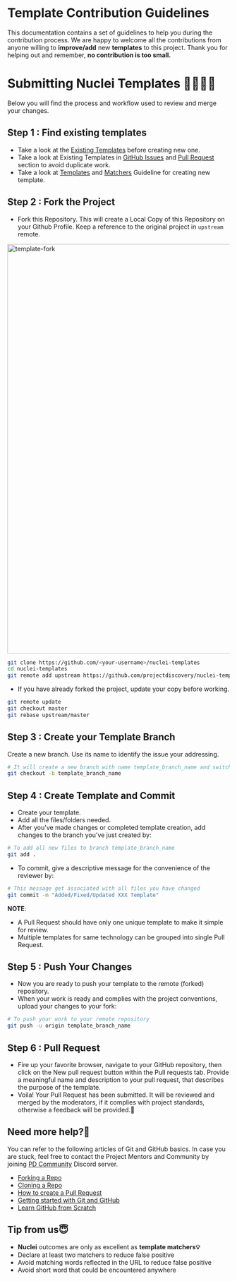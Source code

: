 # Template Contribution Guidelines

This documentation contains a set of guidelines to help you during the contribution process. 
We are happy to welcome all the contributions from anyone willing to **improve/add** new **templates** to this project. 
Thank you for helping out and remember, **no contribution is too small.**

# Submitting Nuclei Templates 👩‍💻👨‍💻

Below you will find the process and workflow used to review and merge your changes.

## Step 1 : Find existing templates

- Take a look at the [Existing Templates](https://github.com/projectdiscovery/nuclei-templates) before creating new one.
- Take a look at Existing Templates in [GitHub Issues](https://github.com/projectdiscovery/nuclei-templates/issues) and [Pull Request](https://github.com/projectdiscovery/nuclei-templates/pulls) section to avoid duplicate work.
- Take a look at [Templates](https://nuclei.projectdiscovery.io/templating-guide/) and [Matchers](https://github.com/projectdiscovery/nuclei-templates/wiki/Unique-Template-Matchers) Guideline for creating new template.

## Step 2 : Fork the Project

- Fork this Repository. This will create a Local Copy of this Repository on your Github Profile. Keep a reference to the original project in `upstream` remote.

<img width="928" alt="template-fork" src="https://user-images.githubusercontent.com/8293321/124467966-2afde200-ddb6-11eb-835f-8f8fc2fabedb.png">

```sh
git clone https://github.com/<your-username>/nuclei-templates
cd nuclei-templates
git remote add upstream https://github.com/projectdiscovery/nuclei-templates
```

- If you have already forked the project, update your copy before working.

```sh
git remote update
git checkout master
git rebase upstream/master
```

## Step 3 : Create your Template Branch

Create a new branch. Use its name to identify the issue your addressing.

```sh
# It will create a new branch with name template_branch_name and switch to that branch
git checkout -b template_branch_name
```

## Step 4 : Create Template and Commit
- Create your template.
- Add all the files/folders needed.
- After you've made changes or completed template creation, add changes to the branch you've just created by:

```sh
# To add all new files to branch template_branch_name
git add .
```

- To commit, give a descriptive message for the convenience of the reviewer by:

```sh
# This message get associated with all files you have changed
git commit -m "Added/Fixed/Updated XXX Template"
```

**NOTE**:

- A Pull Request should have only one unique template to make it simple for review.
- Multiple templates for same technology can be grouped into single Pull Request. 


## Step 5 : Push Your Changes

- Now you are ready to push your template to the remote (forked) repository.
- When your work is ready and complies with the project conventions, upload your changes to your fork:

```sh
# To push your work to your remote repository
git push -u origin template_branch_name
```

## Step 6 : Pull Request

- Fire up your favorite browser, navigate to your GitHub repository, then click on the New pull request button within the Pull requests tab. Provide a meaningful name and description to your pull request, that describes the purpose of the template.
- Voila! Your Pull Request has been submitted. It will be reviewed and merged by the moderators, if it complies with project standards, otherwise a feedback will be provided.🥳

## Need more help?🤔

You can refer to the following articles of Git and GitHub basics. In case you are stuck, feel free to contact the Project Mentors and Community by joining [PD Community](https://discord.gg/projectdiscovery) Discord server.

- [Forking a Repo](https://help.github.com/en/github/getting-started-with-github/fork-a-repo)
- [Cloning a Repo](https://help.github.com/en/desktop/contributing-to-projects/creating-an-issue-or-pull-request)
- [How to create a Pull Request](https://opensource.com/article/19/7/create-pull-request-github)
- [Getting started with Git and GitHub](https://towardsdatascience.com/getting-started-with-git-and-github-6fcd0f2d4ac6)
- [Learn GitHub from Scratch](https://lab.github.com/githubtraining/introduction-to-github)


## Tip from us😇

- **Nuclei** outcomes are only as excellent as **template matchers💡**
- Declare at least two matchers to reduce false positive
- Avoid matching words reflected in the URL to reduce false positive
- Avoid short word that could be encountered anywhere
